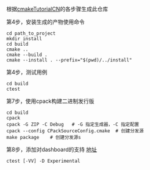 根据[cmakeTutorialCN](https://github.com/shendeguize/CMakeTutorialCN)的各步骤生成此仓库

第4步，安装生成的产物使用命令
```shell
cd path_to_project
mkdir install
cd build
cmake ..
cmake --build .
cmake --install . --prefix="$(pwd)/../install"
```

第4步，测试用例
```shell
cd build
ctest
```

第7步，使用cpack构建二进制发行版
```shell
cd build
cpack
cpack -G ZIP -C Debug   # -G 指定生成器，-C 指定配置
cpack --config CPackSourceConfig.cmake  # 创建分发源
make package    # 创建分发源s
```

第8步，添加对dashboard的支持
[地址](https://my.cdash.org/index.php?project=CMakeTutorial&date=2024-06-05)

```shell
ctest [-VV] -D Experimental
```